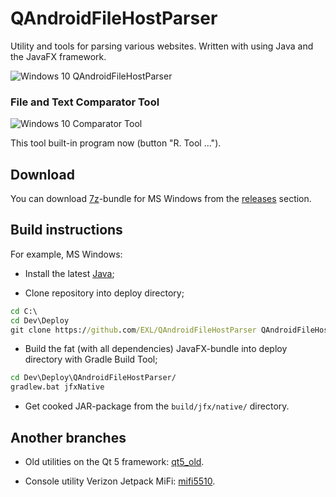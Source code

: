 QAndroidFileHostParser
======================

Utility and tools for parsing various websites. Written with using Java and the JavaFX framework.

![Windows 10 QAndroidFileHostParser](images/JavaFX-QAndroidFileHostParser.jpg)

### File and Text Comparator Tool

![Windows 10 Comparator Tool](images/JavaFX-ComparatorTool.jpg)

This tool built-in program now (button "R. Tool ...").

## Download

You can download [7z](http://www.7-zip.org/)-bundle for MS Windows from the [releases](https://github.com/EXL/QAndroidFileHostParser/releases) section.

## Build instructions

For example, MS Windows:

* Install the latest [Java](https://www.java.com/download/);

* Clone repository into deploy directory;

```bat
cd C:\
cd Dev\Deploy
git clone https://github.com/EXL/QAndroidFileHostParser QAndroidFileHostParser
```

* Build the fat (with all dependencies) JavaFX-bundle into deploy directory with Gradle Build Tool;

```bat
cd Dev\Deploy\QAndroidFileHostParser/
gradlew.bat jfxNative
```

* Get cooked JAR-package from the `build/jfx/native/` directory.

## Another branches

* Old utilities on the Qt 5 framework: [qt5_old](https://github.com/EXL/QAndroidFileHostParser/tree/qt5_old).

* Console utility Verizon Jetpack MiFi: [mifi5510](https://github.com/EXL/QAndroidFileHostParser/tree/mifi5510).
